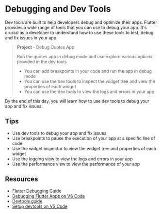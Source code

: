 # Debugging and Dev Tools

Dev tools are built to help developers debug and optimize their apps. Flutter provides a wide range of tools that you can use to debug your app. It's crucial as a developer to understand how to use these tools to test, debug and fix issues in your app.

> **Project** - Debug Quotes App
>
> Run the quotes app in debug mode and use explore various options provided in the dev tools
>
> - You can add breakpoints in your code and run the app in debug mode
> - You can use the dev tools to inspect the widget tree and view the properties of each widget
> - You can use the dev tools to view the logs and errors in your app

By the end of this day, you will learn how to use dev tools to debug your app and fix issues.

## Tips

- Use dev tools to debug your app and fix issues
- Use breakpoints to pause the execution of your app at a specific line of code
- Use the widget inspector to view the widget tree and properties of each widget
- Use the logging view to view the logs and errors in your app
- Use the performance view to view the performance of your app

## Resources

- [Flutter Debugging Guide](https://docs.flutter.dev/testing/debugging)
- [Debugging Flutter Apps on VS Code](https://flutter.dev/docs/development/tools/vs-code/debugging)
- [Devtools guide](https://docs.flutter.dev/tools/devtools/overview)
- [Setup devtools on VS Code](https://docs.flutter.dev/tools/devtools/**vscode**)


